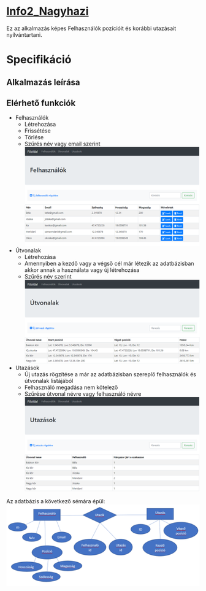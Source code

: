 # [Info2_Nagyhazi]((https://github.com/meridani/Info2_Nagyhazi))

Ez az alkalmazás képes Felhasználók pozícióit és korábbi utazásait nyílvántartani.

# Specifikáció
## Alkalmazás leírása

## Elérhető funkciók
* Felhasználók 
  * Létrehozása
  * Frissétése
  * Törlése
  * Szűrés név vagy email szerint
  ![Felhasználók](./doc/felhasznalok.PNG)
* Útvonalak
  * Létrehozása
  * Amennyiben a kezdő vagy a végső cél már létezik az adatbázisban akkor annak a használata vagy új létrehozása
  * Szűrés név szerint
  ![Útvonalak](./doc/tracks.PNG)
* Utazások
  * Új utazás rögzítése a már az adatbázisban szereplő felhasználók és útvonalak listájából
  * Felhasználó megadása nem kötelező
  * Szűrése útvonal névre vagy felhasználó névre
  ![Utazások](./doc/travels.PNG)
  
Az adatbázis a következő sémára épül:
![Adatbázis sémája](./doc/db_scheme.PNG "Séma")
